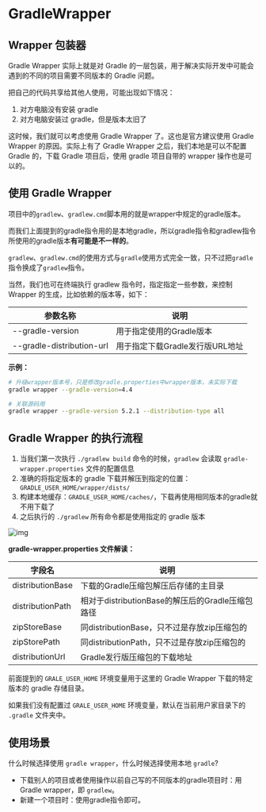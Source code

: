 # GradleWrapper

## Wrapper 包装器

Gradle Wrapper 实际上就是对 Gradle 的一层包装，用于解决实际开发中可能会遇到的不同的项目需要不同版本的 Gradle 问题。

把自己的代码共享给其他人使用，可能出现如下情况：

1. 对方电脑没有安装 gradle
2. 对方电脑安装过 gradle，但是版本太旧了

这时候，我们就可以考虑使用 Gradle Wrapper 了。这也是官方建议使用 Gradle Wrapper 的原因。实际上有了 Gradle Wrapper 之后，我们本地是可以不配置 Gradle 的，下载 Gradle 项目后，使用 gradle 项目自带的 wrapper 操作也是可以的。

## 使用 Gradle Wrapper

项目中的`gradlew`、`gradlew.cmd`脚本用的就是wrapper中规定的gradle版本。

而我们上面提到的gradle指令用的是本地gradle，所以gradle指令和gradlew指令所使用的gradle版本**有可能是不一样的**。

`gradlew`、`gradlew.cmd`的使用方式与`gradle`使用方式完全一致，只不过把`gradle`指令换成了`gradlew`指令。

当然，我们也可在终端执行 gradlew 指令时，指定指定一些参数，来控制 Wrapper 的生成，比如依赖的版本等，如下：

| 参数名称                  | 说明                            |
| ------------------------- | ------------------------------- |
| --gradle-version          | 用于指定使用的Gradle版本        |
| --gradle-distribution-url | 用于指定下载Gradle发行版URL地址 |

**示例：**

```sh
# 升级wrapper版本号，只是修改gradle.properties中wrapper版本，未实际下载
gradle wrapper --gradle-version=4.4

# 关联源码用
gradle wrapper --gradle-version 5.2.1 --distribution-type all
```

## Gradle Wrapper 的执行流程

1. 当我们第一次执行 `./gradlew build` 命令的时候，`gradlew` 会读取 `gradle-wrapper.properties` 文件的配置信息
2. 准确的将指定版本的 gradle 下载并解压到指定的位置：`GRADLE_USER_HOME/wrapper/dists/`
3. 构建本地缓存：`GRADLE_USER_HOME/caches/`，下载再使用相同版本的gradle就不用下载了
4. 之后执行的 `./gradlew` 所有命令都是使用指定的 gradle 版本

![img](/img/java/build/gradle/04.png)

**gradle-wrapper.properties 文件解读：**

| 字段名           | 说明                                             |
| ---------------- | ------------------------------------------------ |
| distributionBase | 下载的Gradle压缩包解压后存储的主目录             |
| distributionPath | 相对于distributionBase的解压后的Gradle压缩包路径 |
| zipStoreBase     | 同distributionBase，只不过是存放zip压缩包的      |
| zipStorePath     | 同distributionPath，只不过是存放zip压缩包的      |
| distributionUrl  | Gradle发行版压缩包的下载地址                     |

前面提到的 `GRALE_USER_HOME` 环境变量用于这里的 Gradle Wrapper 下载的特定版本的 gradle 存储目录。

如果我们没有配置过 `GRALE_USER_HOME` 环境变量，默认在当前用户家目录下的 `.gradle` 文件夹中。

## 使用场景

什么时候选择使用 `gradle wrapper`，什么时候选择使用本地 `gradle`?

- 下载别人的项目或者使用操作以前自己写的不同版本的gradle项目时：用Gradle wrapper，即 `gradlew`。
- 新建一个项目时：使用gradle指令即可。
